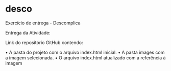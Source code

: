 # desco
Exercício de entrega - Descomplica


Entrega da Atividade:

Link do repositório GitHub contendo:

• A pasta do projeto com o arquivo index.html inicial. 
• A pasta images com a imagem selecionada. 
• O arquivo index.html atualizado com a referência à imagem 
